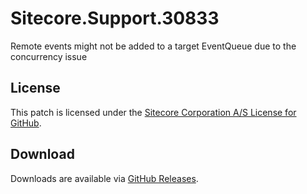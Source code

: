 # Sitecore.Support.30833
Remote events might not be added to a target EventQueue due to the concurrency issue

## License  
This patch is licensed under the [Sitecore Corporation A/S License for GitHub](https://github.com/sitecoresupport/Sitecore.Support.30833/blob/master/LICENSE).  

## Download  
Downloads are available via [GitHub Releases](https://github.com/sitecoresupport/Sitecore.Support.30833/releases).  
